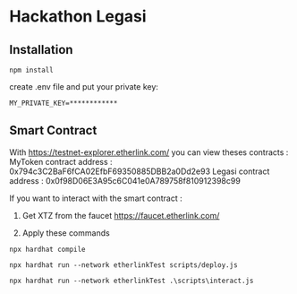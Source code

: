 # Hackathon Legasi

## Installation

`npm install`

create .env file and put your private key:

`MY_PRIVATE_KEY=************`

## Smart Contract

With https://testnet-explorer.etherlink.com/ you can view theses contracts :
MyToken contract address : 0x794c3C2BaF6fCA02EfbF69350885DBB2a0Dd2e93
Legasi contract address : 0x0f98D06E3A95c6C041e0A789758f810912398c99

If you want to interact with the smart contract :

1. Get XTZ from the faucet https://faucet.etherlink.com/

2. Apply these commands

```
npx hardhat compile

npx hardhat run --network etherlinkTest scripts/deploy.js

npx hardhat run --network etherlinkTest .\scripts\interact.js
```